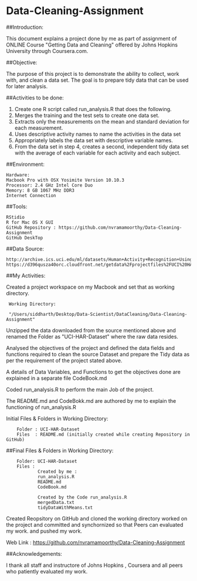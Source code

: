 # Data-Cleaning-Assignment

##Introduction:

This document explains a project done by me as part of assignment of ONLINE  Course "Getting Data and Cleaning" offered by Johns Hopkins University through Coursera.com.

##Objective:

The purpose of this project is to demonstrate the ability to collect, work with, and clean a data set. The goal is to prepare tidy data that can be used for later analysis.

##Activities to be done:

1. Create one R script called run_analysis.R that does the                                           following. 
2. Merges the training and the test sets to create one data set.
3. Extracts only the measurements on the mean and standard deviation for each measurement. 
4. Uses descriptive activity names to name the activities in the data set
5. Appropriately labels the data set with descriptive variable names. 
6. From the data set in step 4, creates a second, independent tidy data set with the average of each variable for each activity and each subject.

##Environment:

    Hardware: 
    Macbook Pro with OSX Yosimite Version 10.10.3
    Processor: 2.4 GHz Intel Core Duo
    Memory: 8 GB 1067 MHz DDR3
    Internet Connection
    
##Tools:

    RStidio 
    R for Mac OS X GUI
    GitHub Repository : https://github.com/nvramamoorthy/Data-Cleaning-Assignment
    GitHub DeskTop
    
##Data Source:

    http://archive.ics.uci.edu/ml/datasets/Human+Activity+Recognition+Using+Smartphones 
    https://d396qusza40orc.cloudfront.net/getdata%2Fprojectfiles%2FUCI%20HAR%20Dataset.zip 
    
##My Activities:

Created a project workspace on my Macbook and set that as working directory.

     Working Directory:
     
     "/Users/siddharth/Desktop/Data-Scientist/DataCleaning/Data-Cleaning-Assignment"

Unzipped the data downloaded from the source mentioned above and renamed the Folder as "UCI-HAR-Dataset" where the raw data resides.

Analysed the objectives of the project and defined the data fields and functions required to clean the source Dataset and prepare the Tidy data as per the requirement of the project stated above.

A details of Data Variables, and Functions to get the objectives done are explained in a separate file CodeBook.md

Coded run_analysis.R to perform the main Job of the project.

The README.md and CodeBokk.md are authored by me to explain the functioning of run_analysis.R

Initial Files & Folders in Working Directory:

        Folder : UCI-HAR-Dataset
        Files  : README.md (initially created while creating Repository in GitHub)
        
##Final Files & Folders in Working Directory:

        Folder: UCI-HAR-Dataset
        Files : 
                Created by me :
                run_analysis.R
                README.md
                CodeBook.md
                
                Created by the Code run_analysis.R 
                mergedData.txt
                tidyDataWithMeans.txt
                
Created Reopsitory on GitHub and cloned the working directory worked on the project and committed and synchornized so that Peers can evaluated my work. and pushed my work.

Web Link : https://github.com/nvramamoorthy/Data-Cleaning-Assignment
                

##Acknowledgements:

I thank all staff and instructore of  Johns Hopkins ,  Coursera  and all peers who patiently evaluated my work.



                

   

